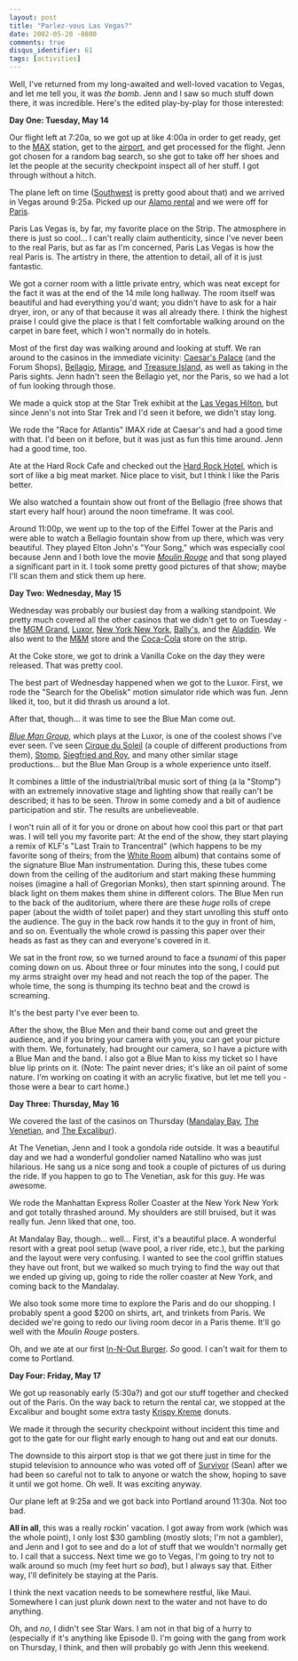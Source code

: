 ```yaml
---
layout: post
title: "Parlez-vous Las Vegas?"
date: 2002-05-20 -0800
comments: true
disqus_identifier: 61
tags: [activities]
---
```

Well, I've returned from my long-awaited and well-loved vacation to
Vegas, and let me tell you, it was *the bomb*. Jenn and I saw so much
stuff down there, it was incredible. Here's the edited play-by-play for
those interested:
 
 **Day One: Tuesday, May 14**
 
 Our flight left at 7:20a, so we got up at like 4:00a in order to get
ready, get to the [MAX](http://www.tri-met.org/max/index.htm) station,
get to the [airport](http://www.flypdx.com/), and get processed for the
flight. Jenn got chosen for a random bag search, so she got to take off
her shoes and let the people at the security checkpoint inspect all of
her stuff. I got through without a hitch.
 
 The plane left on time ([Southwest](http://www.iflyswa.com/) is pretty
good about that) and we arrived in Vegas around 9:25a. Picked up our
[Alamo rental](http://www.alamo.com/) and we were off for
[Paris](http://www.parislv.com/).
 
 Paris Las Vegas is, by far, my favorite place on the Strip. The
atmosphere in there is just so cool... I can't really claim
authenticity, since I've never been to the real Paris, but as far as I'm
concerned, Paris Las Vegas is how the real Paris is. The artistry in
there, the attention to detail, all of it is just fantastic.
 
 We got a corner room with a little private entry, which was neat except
for the fact it was at the end of the 14 mile long hallway. The room
itself was beautiful and had everything you'd want; you didn't have to
ask for a hair dryer, iron, or any of that because it was all already
there. I think the highest praise I could give the place is that I felt
comfortable walking around on the carpet in bare feet, which I won't
normally do in hotels.
 
 Most of the first day was walking around and looking at stuff. We ran
around to the casinos in the immediate vicinity: [Caesar's
Palace](http://www.caesarspalace.com/) (and the Forum Shops),
[Bellagio](http://www.bellagiolasvegas.com/),
[Mirage](http://www.themirage.com/), and [Treasure
Island](http://www.treasureisland.com/), as well as taking in the Paris
sights. Jenn hadn't seen the Bellagio yet, nor the Paris, so we had a
lot of fun looking through those.
 
 We made a quick stop at the Star Trek exhibit at the [Las Vegas
Hilton](http://www.lv-hilton.com/), but since Jenn's not into Star Trek
and I'd seen it before, we didn't stay long.
 
 We rode the "Race for Atlantis" IMAX ride at Caesar's and had a good
time with that. I'd been on it before, but it was just as fun this time
around. Jenn had a good time, too.
 
 Ate at the Hard Rock Cafe and checked out the [Hard Rock
Hotel](http://www.hardrockhotel.com/), which is sort of like a big meat
market. Nice place to visit, but I think I like the Paris better.
 
 We also watched a fountain show out front of the Bellagio (free shows
that start every half hour) around the noon timeframe. It was cool.
 
 Around 11:00p, we went up to the top of the Eiffel Tower at the Paris
and were able to watch a Bellagio fountain show from up there, which was
very beautiful. They played Elton John's "Your Song," which was
especially cool because Jenn and I both love the movie *[Moulin
Rouge](http://www.amazon.com/exec/obidos/ASIN/B00005QZ7U/mhsvortex)* and
that song played a significant part in it. I took some pretty good
pictures of that show; maybe I'll scan them and stick them up here.
 
 **Day Two: Wednesday, May 15**
 
 Wednesday was probably our busiest day from a walking standpoint. We
pretty much covered all the other casinos that we didn't get to on
Tuesday - the [MGM Grand](http://www.mgmgrand.com/),
[Luxor](http://www.luxor.com), [New York New
York](http://www.nynyhotelcasino.com/),
[Bally's](http://www.ballyslv.com/), and the
[Aladdin](http://www.aladdincasino.com/). We also went to the
[M&M](http://www.mars.com/) store and the
[Coca-Cola](http://www.cocacola.com/) store on the strip.
 
 At the Coke store, we got to drink a Vanilla Coke on the day they were
released. That was pretty cool.
 
 The best part of Wednesday happened when we got to the Luxor. First, we
rode the "Search for the Obelisk" motion simulator ride which was fun.
Jenn liked it, too, but it did thrash us around a lot.
 
 After that, though... it was time to see the Blue Man come out.
 
 *[Blue Man Group](http://www.blueman.com)*, which plays at the Luxor,
is one of the coolest shows I've ever seen. I've seen [Cirque du
Soleil](http://www.cirquedusoleil.com/) (a couple of different
productions from them), [Stomp](http://www.stomponline.com/), [Siegfried
and Roy](http://www.mirage.com/pages/ent_seig.asp), and many other
similar stage productions... but the Blue Man Group is a whole
experience unto itself.
 
 It combines a little of the industrial/tribal music sort of thing (a la
"Stomp") with an extremely innovative stage and lighting show that
really can't be described; it has to be seen. Throw in some comedy and a
bit of audience participation and stir. The results are unbelieveable.
 
 I won't ruin all of it for you or drone on about how cool this part or
that part was. I will tell you my favorite part: At the end of the show,
they start playing a remix of KLF's "Last Train to Trancentral" (which
happens to be my favorite song of theirs; from the [White
Room](http://www.amazon.com/exec/obidos/ASIN/B000002VMN/mhsvortex)
album) that contains some of the signature Blue Man instrumentation.
During this, these tubes come down from the ceiling of the auditorium
and start making these humming noises (imagine a hall of Gregorian
Monks), then start spinning around. The black light on them makes them
shine in different colors. The Blue Men run to the back of the
auditorium, where there are these *huge* rolls of crepe paper (about the
width of toilet paper) and they start unrolling this stuff onto the
audience. The guy in the back row hands it to the guy in front of him,
and so on. Eventually the whole crowd is passing this paper over their
heads as fast as they can and everyone's covered in it.
 
 We sat in the front row, so we turned around to face a *tsunami* of
this paper coming down on us. About three or four minutes into the song,
I could put my arms straight over my head and not reach the top of the
paper. The whole time, the song is thumping its techno beat and the
crowd is screaming.
 
 It's the best party I've ever been to.
 
 After the show, the Blue Men and their band come out and greet the
audience, and if you bring your camera with you, you can get your
picture with them. We, fortunately, had brought our camera, so I have a
picture with a Blue Man and the band. I also got a Blue Man to kiss my
ticket so I have blue lip prints on it. (Note: The paint never dries;
it's like an oil paint of some nature. I'm working on coating it with an
acrylic fixative, but let me tell you - those were a bear to cart
home.)
 
 **Day Three: Thursday, May 16**
 
 We covered the last of the casinos on Thursday ([Mandalay
Bay](http://www.mandalaybay.com/), [The
Venetian](http://www.venetian.com/), and [The
Excalibur](http://www.excaliburlasvegas.com)).
 
 At The Venetian, Jenn and I took a gondola ride outside. It was a
beautiful day and we had a wonderful gondolier named Natallino who was
just hilarious. He sang us a nice song and took a couple of pictures of
us during the ride. If you happen to go to The Venetian, ask for this
guy. He was awesome.
 
 We rode the Manhattan Express Roller Coaster at the New York New York
and got totally thrashed around. My shoulders are still bruised, but it
was really fun. Jenn liked that one, too.
 
 At Mandalay Bay, though... well... First, it's a beautiful place. A
wonderful resort with a great pool setup (wave pool, a river ride,
etc.), but the parking and the layout were very confusing. I wanted to
see the cool griffin statues they have out front, but we walked so much
trying to find the way out that we ended up giving up, going to ride the
roller coaster at New York, and coming back to the Mandalay.
 
 We also took some more time to explore the Paris and do our shopping. I
probably spent a good \$200 on shirts, art, and trinkets from Paris. We
decided we're going to redo our living room decor in a Paris theme.
It'll go well with the *Moulin Rouge* posters.
 
 Oh, and we ate at our first [In-N-Out
Burger](http://www.in-n-out.com/). *So* good. I can't wait for them to
come to Portland.
 
 **Day Four: Friday, May 17**
 
 We got up reasonably early (5:30a?) and got our stuff together and
checked out of the Paris. On the way back to return the rental car, we
stopped at the Excalibur and bought some extra tasty [Krispy
Kreme](http://www.krispykreme.com/) donuts.
 
 We made it through the security checkpoint without incident this time
and got to the gate for our flight early enough to hang out and eat our
donuts.
 
 The downside to this airport stop is that we got there just in time for
the stupid television to announce who was voted off of
[Survivor](http://www.cbs.com/primetime/survivor4/) (Sean) after we had
been so careful not to talk to anyone or watch the show, hoping to save
it until we got home. Oh well. It was exciting anyway.
 
 Our plane left at 9:25a and we got back into Portland around 11:30a.
Not too bad.
 
 **All in all**, this was a really rockin' vacation. I got away from
work (which was the whole point), I only lost \$30 gambling (mostly
slots; I'm not a gambler), and Jenn and I got to see and do a lot of
stuff that we wouldn't normally get to. I call that a success. Next time
we go to Vegas, I'm going to try not to walk around so much (my feet
hurt *so bad*), but I always say that. Either way, I'll definitely be
staying at the Paris.
 
 I think the next vacation needs to be somewhere restful, like Maui.
Somewhere I can just plunk down next to the water and not have to do
anything.
 
 Oh, and *no*, I didn't see Star Wars. I am not in that big of a hurry
to (especially if it's anything like Episode I). I'm going with the gang
from work on Thursday, I think, and then will probably go with Jenn this
weekend.
